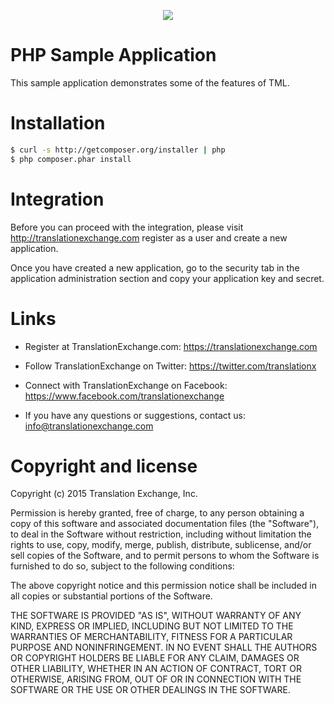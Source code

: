 <p align="center">
  <img src="https://avatars0.githubusercontent.com/u/1316274?v=3&s=200">
</p>

PHP Sample Application
========================

This sample application demonstrates some of the features of TML.


Installation
==================
```sh
$ curl -s http://getcomposer.org/installer | php
$ php composer.phar install
```

Integration
==================

Before you can proceed with the integration, please visit http://translationexchange.com register as a user and create a new application.

Once you have created a new application, go to the security tab in the application administration section and copy your application key and secret.


Links
==================

* Register at TranslationExchange.com: https://translationexchange.com

* Follow TranslationExchange on Twitter: https://twitter.com/translationx

* Connect with TranslationExchange on Facebook: https://www.facebook.com/translationexchange

* If you have any questions or suggestions, contact us: info@translationexchange.com


Copyright and license
==================

Copyright (c) 2015 Translation Exchange, Inc.

Permission is hereby granted, free of charge, to any person obtaining
a copy of this software and associated documentation files (the
"Software"), to deal in the Software without restriction, including
without limitation the rights to use, copy, modify, merge, publish,
distribute, sublicense, and/or sell copies of the Software, and to
permit persons to whom the Software is furnished to do so, subject to
the following conditions:

The above copyright notice and this permission notice shall be
included in all copies or substantial portions of the Software.

THE SOFTWARE IS PROVIDED "AS IS", WITHOUT WARRANTY OF ANY KIND,
EXPRESS OR IMPLIED, INCLUDING BUT NOT LIMITED TO THE WARRANTIES OF
MERCHANTABILITY, FITNESS FOR A PARTICULAR PURPOSE AND
NONINFRINGEMENT. IN NO EVENT SHALL THE AUTHORS OR COPYRIGHT HOLDERS BE
LIABLE FOR ANY CLAIM, DAMAGES OR OTHER LIABILITY, WHETHER IN AN ACTION
OF CONTRACT, TORT OR OTHERWISE, ARISING FROM, OUT OF OR IN CONNECTION
WITH THE SOFTWARE OR THE USE OR OTHER DEALINGS IN THE SOFTWARE.